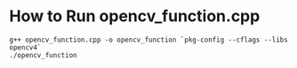 # How to Run opencv_function.cpp

```
g++ opencv_function.cpp -o opencv_function `pkg-config --cflags --libs opencv4`
./opencv_function
```
